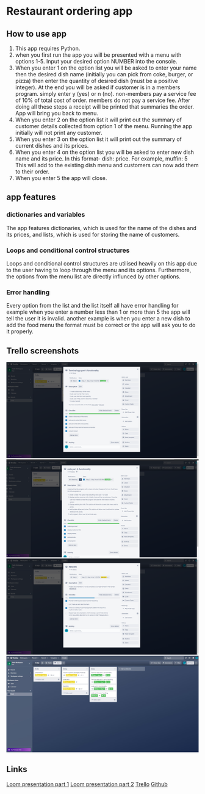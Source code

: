 # Restaurant ordering app

## How to use app
1. This app requires Python.
2. when you  first run the app you will be presented with a menu with options 1-5. Input your desired option NUMBER into the console.
3. When you enter 1 on the option list you will be asked to enter your name then the desired dish name (initially you can pick from coke, burger, or pizza) then enter the quantity of desired dish (must be a positive integer). At the end you will be asked if customer is in a members program. simply enter y (yes) or n (no). non-members pay a service fee of 10% of total cost of order. members do not pay a service fee. After doing all these steps a receipt will be printed that summaries the order. App will bring you back to menu.
4. When you enter 2 on the option list it will print out the summary of customer details collected from option 1 of the menu. Running the app initially will not print any customer.
5. When you enter 3 on the option list it will print out the summary of current dishes and its prices.
6. When you enter 4 on the option list you will be asked to enter new dish name and its price. In this format- dish: price. For example, muffin: 5
This will add to the existing dish menu and customers can now add them to their order.
7. When you enter 5 the app will close.


## app features
### dictionaries and variables
The app features dictionaries, which is used for the name of the dishes and its prices, and lists, which is used for storing the name of customers.
### Loops and conditional control structures
Loops and conditional control structures are utilised heavily on this app due to the user having to loop through the menu and its options. Furthermore, the options from the menu list are directly influnced by other options.
### Error handling
Every option from the list and the list itself all have error handling for example when you enter a number less than 1 or more than 5 the app will tell the user it is invalid. another example is when you enter a new dish to add the food menu the format must be correct or the app will ask you to do it properly.

## Trello screenshots
![Alt text](images/trello1.png)
![Alt text](images/trello2.png)
![Alt text](images/trello3.png)
![Alt text](images/trello4.JPG)
## Links
[Loom presentation part 1](https://www.loom.com/share/60d49dc3ea5644f99912d2a22a75fe92)
[Loom presentation part 2](https://www.loom.com/share/7e0317e70c11491db9d01e9f45296a86)
[Trello](https://trello.com/invite/b/zq6Rm090/ATTIfdd06380313bd716259df1adb694910cD5F3BD63/t1a3)
[Github](https://github.com/3renD/T1A3)
